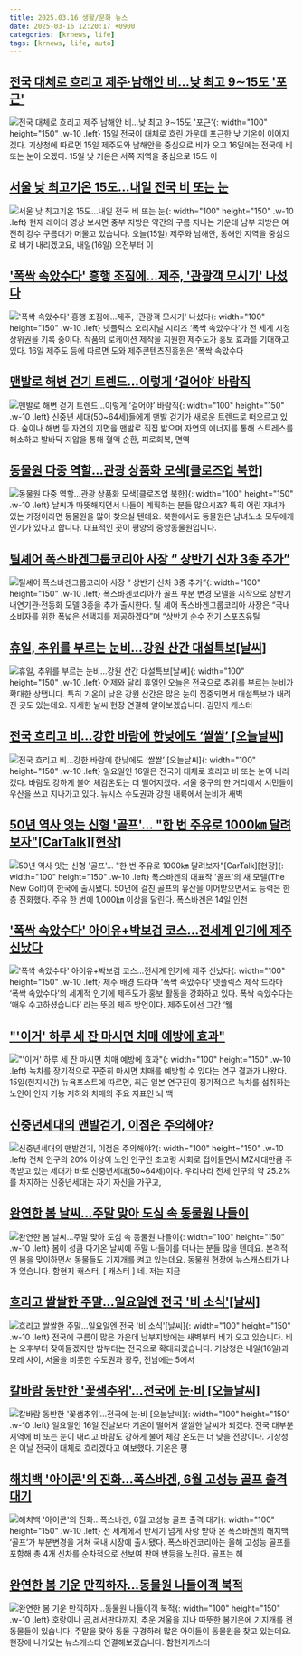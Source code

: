 ```yaml
---
title: 2025.03.16 생활/문화 뉴스
date: 2025-03-16 12:20:17 +0900
categories: [krnews, life]
tags: [krnews, life, auto]
---
```

## [전국 대체로 흐리고 제주·남해안 비…낮 최고 9∼15도 '포근'](https://n.news.naver.com/mnews/article/001/0015266709)

![전국 대체로 흐리고 제주·남해안 비…낮 최고 9∼15도 '포근'](https://mimgnews.pstatic.net/image/origin/001/2025/03/15/15266709.jpg?type=nf220_150){: width="100" height="150" .w-10 .left}
15일 전국이 대체로 흐린 가운데 포근한 낮 기온이 이어지겠다. 기상청에 따르면 15일 제주도와 남해안을 중심으로 비가 오고 16일에는 전국에 비 또는 눈이 오겠다. 15일 낮 기온은 서쪽 지역을 중심으로 15도 이

## [서울 낮 최고기온 15도…내일 전국 비 또는 눈](https://n.news.naver.com/mnews/article/055/0001240183)

![서울 낮 최고기온 15도…내일 전국 비 또는 눈](https://mimgnews.pstatic.net/image/origin/055/2025/03/15/1240183.jpg?type=nf220_150){: width="100" height="150" .w-10 .left}
현재 레이더 영상 보시면 중부 지방은 약간의 구름 지나는 가운데 남부 지방은 여전히 강수 구름대가 머물고 있습니다. 오늘(15일) 제주와 남해안, 동해안 지역을 중심으로 비가 내리겠고요, 내일(16일) 오전부터 이

## ['폭싹 속았수다' 흥행 조짐에…제주, '관광객 모시기' 나섰다](https://n.news.naver.com/mnews/article/277/0005561391)

!['폭싹 속았수다' 흥행 조짐에…제주, '관광객 모시기' 나섰다](https://mimgnews.pstatic.net/image/origin/277/2025/03/16/5561391.jpg?type=nf220_150){: width="100" height="150" .w-10 .left}
넷플릭스 오리지널 시리즈 ‘폭싹 속았수다’가 전 세계 시청 상위권을 기록 중이다. 작품의 로케이션 제작을 지원한 제주도가 홍보 효과를 기대하고 있다. 16일 제주도 등에 따르면 도와 제주콘텐츠진흥원은 ‘폭싹 속았수다

## [맨발로 해변 걷기 트렌드…이렇게 ‘걸어야’ 바람직](https://n.news.naver.com/mnews/article/020/0003621431)

![맨발로 해변 걷기 트렌드…이렇게 ‘걸어야’ 바람직](https://mimgnews.pstatic.net/image/origin/020/2025/03/15/3621431.jpg?type=nf220_150){: width="100" height="150" .w-10 .left}
신중년 세대(50~64세)들에게 맨발 걷기가 새로운 트렌드로 떠오르고 있다. 숲이나 해변 등 자연의 지면을 맨발로 직접 밟으며 자연의 에너지를 통해 스트레스를 해소하고 발바닥 지압을 통해 혈액 순환, 피로회복, 면역

## [동물원 다중 역할…관광 상품화 모색[클로즈업 북한]](https://n.news.naver.com/mnews/article/056/0011911697)

![동물원 다중 역할…관광 상품화 모색[클로즈업 북한]](https://mimgnews.pstatic.net/image/origin/056/2025/03/15/11911697.jpg?type=nf220_150){: width="100" height="150" .w-10 .left}
날씨가 따뜻해지면서 나들이 계획하는 분들 많으시죠? 특히 어린 자녀가 있는 가정이라면 동물원을 많이 찾으실 텐데요. 북한에서도 동물원은 남녀노소 모두에게 인기가 있다고 합니다. 대표적인 곳이 평양의 중앙동물원입니다.

## [틸셰어 폭스바겐그룹코리아 사장 “ 상반기 신차 3종 추가”](https://n.news.naver.com/mnews/article/030/0003293392)

![틸셰어 폭스바겐그룹코리아 사장 “ 상반기 신차 3종 추가”](https://mimgnews.pstatic.net/image/origin/030/2025/03/16/3293392.jpg?type=nf220_150){: width="100" height="150" .w-10 .left}
폭스바겐코리아가 골프 부분 변경 모델을 시작으로 상반기 내연기관·전동화 모델 3종을 추가 출시한다. 틸 셰어 폭스바겐그룹코리아 사장은 “국내 소비자를 위한 폭넓은 선택지를 제공하겠다”며 “상반기 순수 전기 스포츠유틸

## [휴일, 추위를 부르는 눈비...강원 산간 대설특보[날씨]](https://n.news.naver.com/mnews/article/052/0002165982)

![휴일, 추위를 부르는 눈비...강원 산간 대설특보[날씨]](https://mimgnews.pstatic.net/image/origin/052/2025/03/16/2165982.jpg?type=nf220_150){: width="100" height="150" .w-10 .left}
어제와 달리 휴일인 오늘은 전국으로 추위를 부르는 눈비가 확대한 상탭니다. 특히 기온이 낮은 강원 산간은 많은 눈이 집중되면서 대설특보가 내려진 곳도 있는데요. 자세한 날씨 현장 연결해 알아보겠습니다. 김민지 캐스터

## [전국 흐리고 비…강한 바람에 한낮에도 ‘쌀쌀’ [오늘날씨]](https://n.news.naver.com/mnews/article/022/0004019264)

![전국 흐리고 비…강한 바람에 한낮에도 ‘쌀쌀’ [오늘날씨]](https://mimgnews.pstatic.net/image/origin/022/2025/03/16/4019264.jpg?type=nf220_150){: width="100" height="150" .w-10 .left}
일요일인 16일은 전국이 대체로 흐리고 비 또는 눈이 내리겠다. 바람도 강하게 불어 체감온도는 더 떨어지겠다. 서울 중구의 한 거리에서 시민들이 우산을 쓰고 지나가고 있다. 뉴시스 수도권과 강원 내륙에서 눈비가 새벽

## [50년 역사 잇는 신형 '골프'... "한 번 주유로 1000㎞ 달려보자"[CarTalk][현장]](https://n.news.naver.com/mnews/article/469/0000853906)

![50년 역사 잇는 신형 '골프'... "한 번 주유로 1000㎞ 달려보자"[CarTalk][현장]](https://mimgnews.pstatic.net/image/origin/469/2025/03/16/853906.jpg?type=nf220_150){: width="100" height="150" .w-10 .left}
폭스바겐의 대표작 '골프'의 새 모델(The New Golf)이 한국에 출시됐다. 50년에 걸친 골프의 유산을 이어받으면서도 능력은 한층 진화했다. 주유 한 번에 1,000㎞ 이상을 달린다. 폭스바겐은 14일 인천

## ['폭싹 속았수다' 아이유+박보검 코스…전세계 인기에 제주 신났다](https://n.news.naver.com/mnews/article/025/0003427050)

!['폭싹 속았수다' 아이유+박보검 코스…전세계 인기에 제주 신났다](https://mimgnews.pstatic.net/image/origin/025/2025/03/16/3427050.jpg?type=nf220_150){: width="100" height="150" .w-10 .left}
제주 배경 드라마 ‘폭싹 속았수다’ 넷플릭스 제작 드라마 ‘폭싹 속았수다’의 세계적 인기에 제주도가 홍보 활동을 강화하고 있다. 폭싹 속았수다는 ‘매우 수고하셨습니다’ 라는 뜻의 제주 방언이다. 제주도에선 그간 ‘웰

## ["'이거' 하루 세 잔 마시면 치매 예방에 효과"](https://n.news.naver.com/mnews/article/003/0013121900)

!["'이거' 하루 세 잔 마시면 치매 예방에 효과"](https://mimgnews.pstatic.net/image/origin/003/2025/03/16/13121900.jpg?type=nf220_150){: width="100" height="150" .w-10 .left}
녹차를 장기적으로 꾸준히 마시면 치매를 예방할 수 있다는 연구 결과가 나왔다. 15일(현지시간) 뉴욕포스트에 따르면, 최근 일본 연구진이 정기적으로 녹차를 섭취하는 노인이 인지 기능 저하와 치매의 주요 지표인 뇌 백

## [신중년세대의 맨발걷기, 이점은 주의해야?](https://n.news.naver.com/mnews/article/018/0005963338)

![신중년세대의 맨발걷기, 이점은 주의해야?](https://mimgnews.pstatic.net/image/origin/018/2025/03/16/5963338.jpg?type=nf220_150){: width="100" height="150" .w-10 .left}
전체 인구의 20% 이상이 노인 인구인 초고령 사회로 접어들면서 MZ세대만큼 주목받고 있는 세대가 바로 신중년세대(50~64세)이다. 우리나라 전체 인구의 약 25.2%를 차지하는 신중년세대는 자기 자신을 가꾸고,

## [완연한 봄 날씨…주말 맞아 도심 속 동물원 나들이](https://n.news.naver.com/mnews/article/422/0000721478)

![완연한 봄 날씨…주말 맞아 도심 속 동물원 나들이](https://mimgnews.pstatic.net/image/origin/422/2025/03/15/721478.jpg?type=nf220_150){: width="100" height="150" .w-10 .left}
봄이 성큼 다가온 날씨에 주말 나들이를 떠나는 분들 많을 텐데요. 본격적인 봄을 맞이하면서 동물들도 기지개를 켜고 있는데요. 동물원 현장에 뉴스캐스터가 나가 있습니다. 함현지 캐스터. [ 캐스터 ] 네. 저는 지금

## [흐리고 쌀쌀한 주말…일요일엔 전국 '비 소식'[날씨]](https://n.news.naver.com/mnews/article/437/0000433447)

![흐리고 쌀쌀한 주말…일요일엔 전국 '비 소식'[날씨]](https://mimgnews.pstatic.net/image/origin/437/2025/03/15/433447.jpg?type=nf220_150){: width="100" height="150" .w-10 .left}
전국에 구름이 많은 가운데 남부지방에는 새벽부터 비가 오고 있습니다. 비는 오후부터 잦아들겠지만 밤부터는 전국으로 확대되겠습니다. 기상청은 내일(16일)과 모레 사이, 서울을 비롯한 수도권과 광주, 전남에는 5에서

## [칼바람 동반한 '꽃샘추위'…전국에 눈·비 [오늘날씨]](https://n.news.naver.com/mnews/article/421/0008131821)

![칼바람 동반한 '꽃샘추위'…전국에 눈·비 [오늘날씨]](https://mimgnews.pstatic.net/image/origin/421/2025/03/16/8131821.jpg?type=nf220_150){: width="100" height="150" .w-10 .left}
일요일인 16일 전날보다 기온이 떨어져 쌀쌀한 날씨가 되겠다. 전국 대부분 지역에 비 또는 눈이 내리고 바람도 강하게 불어 체감 온도는 더 낮을 전망이다. 기상청은 이날 전국이 대체로 흐리겠다고 예보했다. 기온은 평

## [해치백 '아이콘'의 진화…폭스바겐,  6월 고성능 골프 출격 대기](https://n.news.naver.com/mnews/article/011/0004461619)

![해치백 '아이콘'의 진화…폭스바겐,  6월 고성능 골프 출격 대기](https://mimgnews.pstatic.net/image/origin/011/2025/03/15/4461619.jpg?type=nf220_150){: width="100" height="150" .w-10 .left}
전 세계에서 반세기 넘게 사랑 받아 온 폭스바겐의 해치백 ‘골프’가 부분변경을 거쳐 국내 시장에 출시됐다. 폭스바겐코리아는 올해 고성능 골프를 포함해 총 4개 신차를 순차적으로 선보여 판매 반등을 노린다. 골프는 해

## [완연한 봄 기운 만끽하자…동물원 나들이객 북적](https://n.news.naver.com/mnews/article/422/0000721521)

![완연한 봄 기운 만끽하자…동물원 나들이객 북적](https://mimgnews.pstatic.net/image/origin/422/2025/03/15/721521.jpg?type=nf220_150){: width="100" height="150" .w-10 .left}
호랑이나 곰,레서판다까지, 추운 겨울을 지나 따뜻한 봄기운에 기지개를 켠 동물들이 있습니다. 주말을 맞아 동물 구경하러 많은 아이들이 동물원을 찾고 있는데요. 현장에 나가있는 뉴스캐스터 연결해보겠습니다. 함현지캐스터

